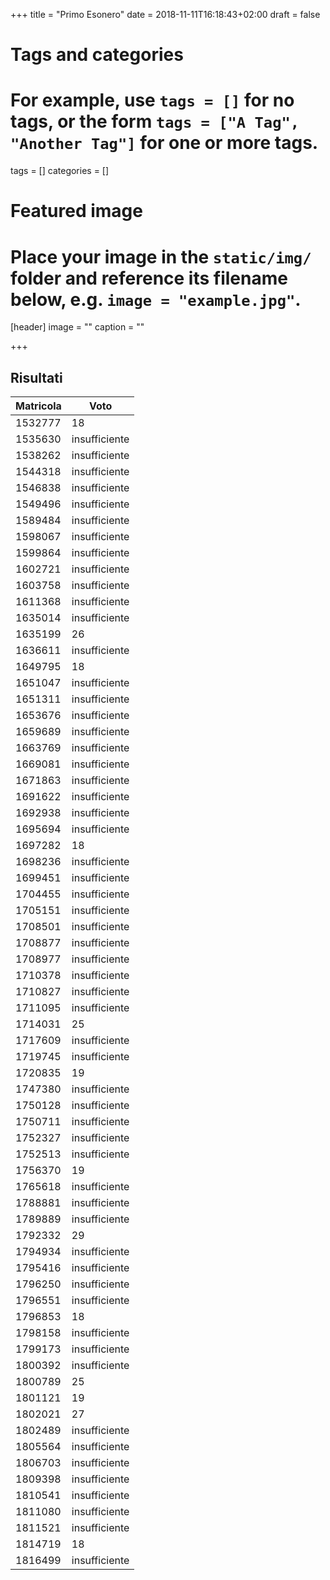+++
title = "Primo Esonero"
date = 2018-11-11T16:18:43+02:00
draft = false

# Tags and categories
# For example, use `tags = []` for no tags, or the form `tags = ["A Tag", "Another Tag"]` for one or more tags.
tags = []
categories = []

# Featured image
# Place your image in the `static/img/` folder and reference its filename below, e.g. `image = "example.jpg"`.
[header]
image = ""
caption = ""

+++

## Risultati

Matricola | Voto
----------- | ---------------
1532777 | 18
1535630 | insufficiente
1538262 | insufficiente
1544318 | insufficiente
1546838 | insufficiente
1549496 | insufficiente
1589484 | insufficiente
1598067 | insufficiente
1599864 | insufficiente
1602721 | insufficiente
1603758 | insufficiente
1611368 | insufficiente
1635014 | insufficiente
1635199 | 26
1636611 | insufficiente
1649795 | 18
1651047 | insufficiente
1651311 | insufficiente
1653676 | insufficiente
1659689 | insufficiente
1663769 | insufficiente
1669081 | insufficiente
1671863 | insufficiente
1691622 | insufficiente
1692938 | insufficiente
1695694 | insufficiente
1697282 | 18
1698236 | insufficiente
1699451 | insufficiente
1704455 | insufficiente
1705151 | insufficiente
1708501 | insufficiente
1708877 | insufficiente
1708977 | insufficiente
1710378 | insufficiente
1710827 | insufficiente
1711095 | insufficiente
1714031 | 25
1717609 | insufficiente
1719745 | insufficiente
1720835 | 19
1747380 | insufficiente
1750128 | insufficiente
1750711 | insufficiente
1752327 | insufficiente
1752513 | insufficiente
1756370 | 19
1765618 | insufficiente
1788881 | insufficiente
1789889 | insufficiente
1792332 | 29
1794934 | insufficiente
1795416 | insufficiente
1796250 | insufficiente
1796551 | insufficiente
1796853 | 18
1798158 | insufficiente
1799173 | insufficiente
1800392 | insufficiente
1800789 | 25
1801121 | 19
1802021 | 27
1802489 | insufficiente
1805564 | insufficiente
1806703 | insufficiente
1809398 | insufficiente
1810541 | insufficiente
1811080 | insufficiente
1811521 | insufficiente
1814719 | 18
1816499 | insufficiente
